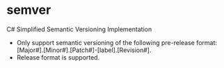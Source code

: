 # semver
C# Simplified Semantic Versioning Implementation

* Only support semantic versioning of the following pre-release format: [Major#].[Minor#].[Patch#]-[label].[Revision#].
* Release format is supported.
